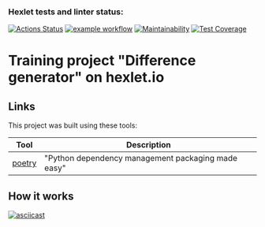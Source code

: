 ### Hexlet tests and linter status:
[![Actions Status](https://github.com/averyanovalex/python-project-lvl2/workflows/hexlet-check/badge.svg)](https://github.com/averyanovalex/python-project-lvl2/actions)
[![example workflow](https://github.com/averyanovalex/python-project-lvl2/actions/workflows/ci.yml/badge.svg)](https://github.com/averyanovalex/python-project-lvl2/actions/workflows/ci.yml)
[![Maintainability](https://api.codeclimate.com/v1/badges/fe5aebec8abc8f6154c7/maintainability)](https://codeclimate.com/github/averyanovalex/python-project-lvl2/maintainability)
[![Test Coverage](https://api.codeclimate.com/v1/badges/fe5aebec8abc8f6154c7/test_coverage)](https://codeclimate.com/github/averyanovalex/python-project-lvl2/test_coverage)


# Training project "Difference generator" on hexlet.io

## Links

This project was built using these tools:

| Tool                                                                        | Description                                        |
|-----------------------------------------------------------------------------|----------------------------------------------------|
| [poetry](https://poetry.eustace.io/)                                        | "Python dependency management packaging made easy" |



## How it works
[![asciicast](https://asciinema.org/a/tYKB33ydwG1KVI1MQL78yNkx7.svg)](https://asciinema.org/a/tYKB33ydwG1KVI1MQL78yNkx7)